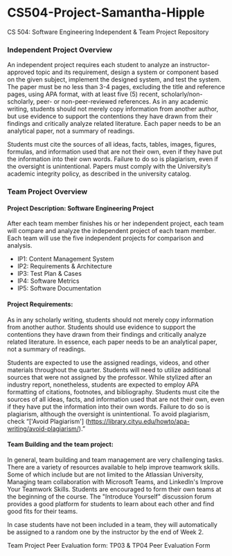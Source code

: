 
# CS504-Project-Samantha-Hipple
CS 504: Software Engineering Independent &amp; Team Project Repository

### Independent Project Overview
An independent project requires each student to analyze an instructor-approved topic and its requirement, design a system or component based on the given subject, implement the designed system, and test the system. The paper must be no less than 3-4 pages, excluding the title and reference pages, using APA format, with at least five (5) recent, scholarly/non-scholarly, peer- or non-peer-reviewed references. As in any academic writing, students should not merely copy information from another author, but use evidence to support the contentions they have drawn from their findings and critically analyze related literature. Each paper needs to be an analytical paper, not a summary of readings.

Students must cite the sources of all ideas, facts, tables, images, figures, formulas, and information used that are not their own, even if they have put the information into their own words. Failure to do so is plagiarism, even if the oversight is unintentional. Papers must comply with the University’s academic integrity policy, as described in the university catalog.


### Team Project Overview

#### **Project Description:** Software Engineering Project
After each team member finishes his or her independent project, each team will compare and analyze the independent project of each team member. Each team will use the five independent projects for comparison and analysis.

+ IP1: Content Management System
+ IP2: Requirements & Architecture
+ IP3: Test Plan & Cases
+ IP4: Software Metrics
+ IP5: Software Documentation

#### **Project Requirements:**
As in any scholarly writing, students should not merely copy information from another author. Students should use evidence to support the contentions they have drawn from their findings and critically analyze related literature. In essence, each paper needs to be an analytical paper, not a summary of readings.

Students are expected to use the assigned readings, videos, and other materials throughout the quarter. Students will need to utilize additional sources that were not assigned by the professor. While stylized after an industry report, nonetheless, students are expected to employ APA formatting of citations, footnotes, and bibliography. Students must cite the sources of all ideas, facts, and information used that are not their own, even if they have put the information into their own words. Failure to do so is plagiarism, although the oversight is unintentional. To avoid plagiarism, check “['Avoid Plagiarism'] (https://library.cityu.edu/howto/apa-writing/avoid-plagiarism/).”

#### **Team Building and the team project:**
In general, team building and team management are very challenging tasks. There are a variety of resources available to help improve teamwork skills. Some of which include but are not limited to the Atlassian University, Managing team collaboration with Microsoft Teams, and LinkedIn's Improve Your Teamwork Skills. Students are encouraged to form their own teams at the beginning of the course. The "Introduce Yourself" discussion forum provides a good platform for students to learn about each other and find good fits for their teams.

In case students have not been included in a team, they will automatically be assigned to a random one by the instructor by the end of Week 2. 

Team Project Peer Evaluation form: TP03 & TP04 Peer Evaluation Form
